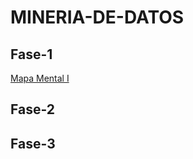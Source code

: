 # MINERIA-DE-DATOS

## Fase-1


[Mapa Mental I](https://github.com/CecyDuarte/MINERIA-DE-DATOS/blob/main/Tareas/Mapa%20Mental.pdf)


 
## Fase-2

## Fase-3
